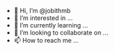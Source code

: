 - 👋 Hi, I’m @jobithmb
- 👀 I’m interested in ...
- 🌱 I’m currently learning ...
- 💞️ I’m looking to collaborate on ...
- 📫 How to reach me ...

<!---
jobithmb/jobithmb is a ✨ special ✨ repository because its `README.md` (this file) appears on your GitHub profile.
You can click the Preview link to take a look at your changes.
--->
